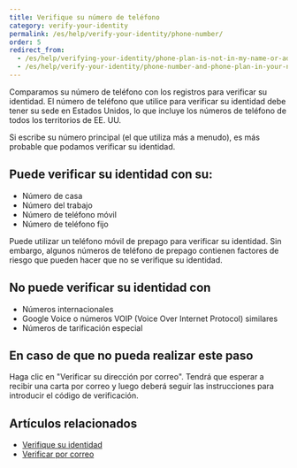 ```yaml
---
title: Verifique su número de teléfono
category: verify-your-identity
permalink: /es/help/verify-your-identity/phone-number/
order: 5
redirect_from:
  - /es/help/verifying-your-identity/phone-plan-is-not-in-my-name-or-address/
  - /es/help/verify-your-identity/phone-number-and-phone-plan-in-your-name/
---
```

Comparamos su número de teléfono con los registros para verificar su identidad. El número de teléfono que utilice para verificar su identidad debe tener su sede en Estados Unidos, lo que incluye los números de teléfono de todos los territorios de EE. UU.

Si escribe su número principal (el que utiliza más a menudo), es más probable que podamos verificar su identidad.

## Puede verificar su identidad con su:
- Número de casa
- Número del trabajo
- Número de teléfono móvil
- Número de teléfono fijo

Puede utilizar un teléfono móvil de prepago para verificar su identidad. Sin embargo, algunos números de teléfono de prepago contienen factores de riesgo que pueden hacer que no se verifique su identidad.

## No puede verificar su identidad con
- Números internacionales
- Google Voice o números VOIP (Voice Over Internet Protocol) similares
- Números de tarificación especial

## En caso de que no pueda realizar este paso

Haga clic en "Verificar su dirección por correo". Tendrá que esperar a recibir una carta por correo y luego deberá seguir las instrucciones para introducir el código de verificación.

## Artículos relacionados

* [Verifique su identidad](/es/help/verify-your-identity/how-to-verify-your-identity/)
* [Verificar por correo](/es/help/verify-your-identity/verify-your-address-by-mail/)
